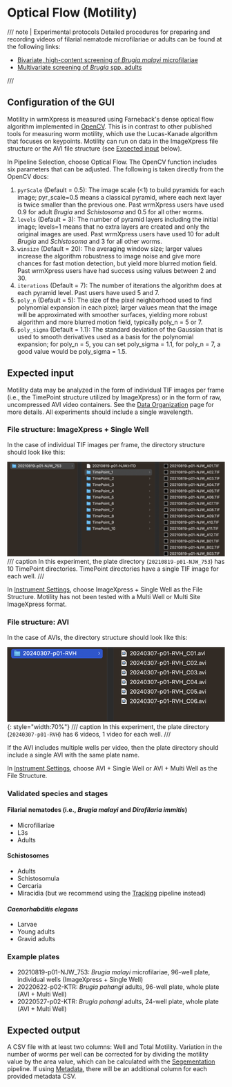 # Optical Flow (Motility)

/// note | Experimental protocols
Detailed procedures for preparing and recording videos of filarial nematode microfilariae or adults can be found at the following links:

- [Bivariate, high-content screening of *Brugia malayi* microfilariae](https://protocolexchange.researchsquare.com/article/pex-1916/v2)  
- [Multivariate screening of *Brugia* spp. adults](https://protocolexchange.researchsquare.com/article/pex-1918/v2)

///

## Configuration of the GUI

Motility in wrmXpress is measured using Farneback's dense optical flow algorithm implemented in [OpenCV](https://docs.opencv.org/4.6.0/dc/d6b/group__video__track.html#ga5d10ebbd59fe09c5f650289ec0ece5af). This is in contrast to other published tools for measuring worm motility, which use the Lucas-Kanade algorithm that focuses on keypoints. Motility can run on data in the ImageXpress file structure or the AVI file structure (see [Expected input](#expected-input) below).

In Pipeline Selection, choose Optical Flow. The OpenCV function includes six parameters that can be adjusted. The following is taken directly from the OpenCV docs:

1. `pyrScale` (Default = 0.5): The image scale (<1) to build pyramids for each image; pyr_scale=0.5 means a classical pyramid, where each next layer is twice smaller than the previous one. Past wrmXpress users have used 0.9 for adult *Brugia* and *Schistosoma* and 0.5 for all other worms.
2. `levels` (Default = 3): The number of pyramid layers including the initial image; levels=1 means that no extra layers are created and only the original images are used. Past wrmXpress users have used 10 for adult *Brugia* and *Schistosoma* and 3 for all other worms.
3. `winsize` (Default = 20): The averaging window size; larger values increase the algorithm robustness to image noise and give more chances for fast motion detection, but yield more blurred motion field. Past wrmXpress users have had success using values between 2 and 30.
4. `iterations` (Default = 7): The number of iterations the algorithm does at each pyramid level. Past users have used 5 and 7.
5. `poly_n` (Default = 5): The size of the pixel neighborhood used to find polynomial expansion in each pixel; larger values mean that the image will be approximated with smoother surfaces, yielding more robust algorithm and more blurred motion field, typically poly_n = 5 or 7.
6. `poly_sigma` (Default = 1.1): The standard deviation of the Gaussian that is used to smooth derivatives used as a basis for the polynomial expansion; for poly_n = 5, you can set poly_sigma = 1.1, for poly_n = 7, a good value would be poly_sigma = 1.5.

## Expected input

Motility data may be analyzed in the form of individual TIF images per frame (i.e., the TimePoint structure utilized by ImageXpress) or in the form of raw, uncompressed AVI video containers. See the [Data Organization](../../data_organization.md) page for more details.  All experiments should include a single wavelength.

### File structure: ImageXpress + Single Well

In the case of individual TIF images per frame, the directory structure should look like this:

![Structure for individual TIF images](../../img/tif_structure.png)
/// caption
In this experiment, the plate directory (`20210819-p01-NJW_753`) has 10 TimePoint directories. TimePoint directories have a single TIF image for each well.
///

In [Instrument Settings](../instrument_settings.md), choose ImageXpress + Single Well as the File Structure. Motility has not been tested with a Multi Well or Multi Site ImageXpress format.

### File structure: AVI

In the case of AVIs, the directory structure should look like this:

![Structure for individual AVI videos](../../img/avi_structure.png){: style="width:70%"}
/// caption
In this experiment, the plate directory (`20240307-p01-RVH`) has 6 videos, 1 video for each well.
///

If the AVI includes multiple wells per video, then the plate directory should include a single AVI with the same plate name.

In [Instrument Settings](../instrument_settings.md), choose AVI + Single Well or AVI + Multi Well as the File Structure.

### Validated species and stages

#### Filarial nematodes (i.e., *Brugia malayi* and *Dirofilaria immitis*)

- Microfiliariae
- L3s
- Adults
  
#### Schistosomes

- Adults
- Schistosomula
- Cercaria
- Miracidia (but we recommend using the [Tracking](tracking.md) pipeline instead)
  
#### *Caenorhabditis elegans*

- Larvae
- Young adults
- Gravid adults

### Example plates

- 20210819-p01-NJW_753: *Brugia malayi* microfilariae, 96-well plate, individual wells (ImageXpress + Single Well)
- 20220622-p02-KTR: *Brugia pahangi* adults, 96-well plate, whole plate (AVI + Multi Well)
- 20220527-p02-KTR: *Brugia pahangi* adults, 24-well plate, whole plate (AVI + Multi Well)

## Expected output

A CSV file with at least two columns: Well and Total Motility. Variation in the number of worms per well can be corrected for by dividing the motility value by the area value, which can be calculated with the [Segementation](segmentation.md) pipeline. If using [Metadata](../../metadata.md), there will be an additional column for each provided metadata CSV.
